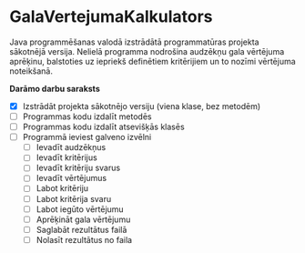 # GalaVertejumaKalkulators
Java programmēšanas valodā izstrādātā programmatūras projekta sākotnējā versija. Nelielā programma nodrošina audzēkņu gala vērtējuma aprēķinu, balstoties uz iepriekš definētiem kritērijiem un to nozīmi vērtējuma noteikšanā.

**Darāmo darbu saraksts**
- [x] Izstrādāt projekta sākotnējo versiju (viena klase, bez metodēm)
- [ ] Programmas kodu izdalīt metodēs
- [ ] Programmas kodu izdalīt atsevišķās klasēs
- [ ] Programmā ieviest galveno izvēlni
	- [ ] Ievadīt audzēkņus
	- [ ] Ievadīt kritērijus
	- [ ] Ievadīt kritēriju svarus
	- [ ] Ievadīt vērtējumus
	- [ ] Labot kritēriju
	- [ ] Labot kritērija svaru
	- [ ] Labot iegūto vērtējumu
	- [ ] Aprēķināt gala vērtējumu
	- [ ] Saglabāt rezultātus failā
	- [ ] Nolasīt rezultātus no faila